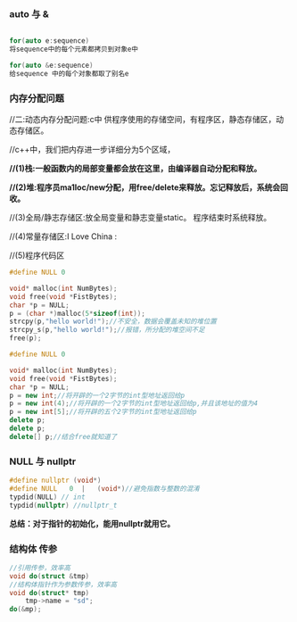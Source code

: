 ### auto 与 &

```c++

for(auto e:sequence)
将sequence中的每个元素都拷贝到对象e中

for(auto &e:sequence)
给sequence 中的每个对象都取了别名e

```

### 内存分配问题

//二:动态内存分配问题:c中 供程序使用的存储空间，有程序区，静态存储区，动态存储区。

//c++中，我们把内存进一步详细分为5个区域，

**//(1)栈:一般函数内的局部变量都会放在这里，由编译器自动分配和释放。**

**//(2)堆:程序员ma1loc/new分配，用free/delete来释放。忘记释放后，系统会回收。**

//(3)全局/静志存储区:放全局变量和静志变量static。 程序结束时系统释放。

//(4)常量存储区:I Love China :

//(5)程序代码区

```c
#define NULL 0

void* malloc(int NumBytes);
void free(void *FistBytes);
char *p = NULL;
p = (char *)malloc(5*sizeof(int));
strcpy(p,"hello world!");//不安全，数据会覆盖未知的堆位置
strcpy_s(p,"hello world!");//报错，所分配的堆空间不足
free(p);

```



```c++
#define NULL 0

void* malloc(int NumBytes);
void free(void *FistBytes);
char *p = NULL;
p = new int;//将开辟的一个2字节的int型地址返回给p
p = new int(4);//将开辟的一个2字节的int型地址返回给p,并且该地址的值为4
p = new int[5];//将开辟的五个2字节的int型地址返回给p
delete p;
delete p;
delete[] p;//结合free就知道了
```



### NULL 与 nullptr

```c++
#define nullptr (void*)
#define NULL   0  |   (void*)//避免指数与整数的混淆
typdid(NULL) // int
typdid(nullptr) //nullptr_t

```

**总结：对于指针的初始化，能用nullptr就用它。**



### 结构体 传参

```c++
//引用传参，效率高
void do(struct &tmp)
//结构体指针作为参数传参，效率高
void do(struct* tmp)
    tmp->name = "sd";
do(&mp);

```

